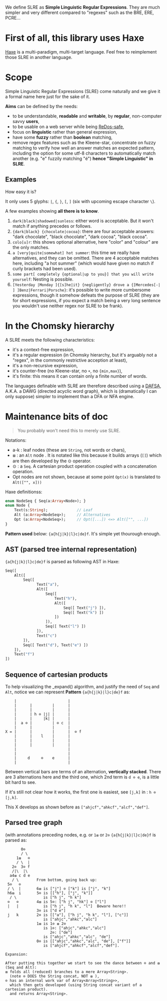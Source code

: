 We define SLRE as **Simple Linguistic Regular Expressions**. They are much simpler and very different compared to "regexes" such as the BRE, ERE, PCRE...

# First of all, this library uses Haxe

[Haxe](https://www.haxe.org) is a multi-paradigm, multi-target language. Feel free to reimplement those SLRE in another language.

# Scope

Simple Linguistic Regular Expressions (SLRE) come naturally and we give it a formal name here just for the sake of it. 

**Aims** can be defined by the needs:

* to be understandable, **readable** and **writable**, by **regular**, non-computer savvy **users**,
* to be usable on a web server while being [ReDos-safe](https://en.wikipedia.org/wiki/Regular_expression_Denial_of_Service),
* focus on **linguistic** rather than general expression,  
* have some **fuzzy** rather than **boolean** matching, 
* remove regex features such as the Kleene-star, concentrate on fuzzy matching to verify how well an answer matches an expected pattern, including the option for some utf-8 characters to automatically match another (e.g. "e" fuzzily matching "é") **hence "Simple Linguistic" in SLRE**.

## Examples

How easy it is?

It only uses 5 glyphs: `|`, `{`, `}`, `[`, `]` (six with upcoming escape character `\`).

A few examples showing **all there is to know**.

1. `dark|black|shadowed|sunless`: either word is acceptable. But it won't match if anything precedes or follows.
2. `{dark|black} {chocolate|cocoa}`: there are four acceptable answers: "dark chocolate", "black chocolate", "dark cocoa", "black cocoa". 
3. `colo[u]r`: this shows optional alternative, here "color" and "colour" are the only matches.
4. `a [very|quite|somewhat] hot summer`: this time we really have alternatives, and they can be omitted. There are 4 acceptable matches here, including "a hot summer" (which would have given no match if curly brackets had been used).
5. `some part[ completely {optional|up to you}] that you will write yourself`: Nesting is possible.
6. `[Yesterday |Monday ]{[s]he|it} {negligently} drove a {[Mercedes[-| ] ]Benz|Ferrari|Porsche}`: it's possible to write more cumbersome expressions, though it somehow defeats the purpose of SLRE (they are for short expressions, if you expect a match being a very long sentence you wouldn't use neither regex nor SLRE to be frank).

# In the Chomsky hierarchy

A SLRE meets the following characteristics:

* it's a context-free expression,
* it's a regular expression (in Chomsky hierarchy, but it's arguably not a "regex", in the commonly restrictive acception at least),
* it's a non-recursive expression,
* it's counter-free (no Kleene-star, no `+`, no `{min,max}`),
* it's finite: this means it can contain only a finite number of words.

The languages definable with SLRE are therefore described using a [DAFSA](https://en.wikipedia.org/wiki/Deterministic_acyclic_finite_state_automaton), A.K.A. a DAWG (directed acyclic word graph), which is (dramatically I can only suppose) simpler to implement than a DFA or NFA engine. 

# Maintenance bits of doc

> You probably won't need this to merely use SLRE.

Notations: 

- a-k : leaf nodes (these are `String`, not words or chars),
- ⧇ : an `Alt` node . It is notated like this because it builds arrays (`[]`) which are then developed by the ⊙ operator. 
- ⊙ : a `Seq`. A cartesian product operation coupled with a concatenation operation.
- Opt nodes are not shown, because at some point `Opt(x)` is translated to `Alt(["", x]))`

Haxe definitionss:

```haxe
enum NodeSeq { Seq(a:Array<Node>); }
enum Node {
    Text(s:String);             // Leaf
    Alt (a:Array<NodeSeq>);     // Alternatives
    Opt (a:Array<NodeSeq>);     // Opt([...]) <=> Alt(["", ...])
}
```

**Pattern used** below: `{a{h{j|k}|l}c|de}f`. It's simple yet thourough enough.

## AST (parsed tree internal representation)

`{a{h{j|k}|l}c|de}f` is parsed as following AST in Haxe:

```haxe
Seq([
    Alt([
        Seq([ 
              Text("a"), 
              Alt([
                  Seq([ 
                      Text("h"), 
                      Alt([
                          Seq([ Text("j") ]), 
                          Seq([ Text("k") ])
                      ])
                  ]),
                  Seq([ Text("l") ])
              ]),
              Text("c") 
        ]),
        Seq([ Text("d"), Text("e") ])          
    ]), 
    Text("f")
])
```

## Sequence of cartesian products

To help visualizing the _expand() algorithm, and justify the need of `Seq` and `Alt`, notice we can represent **Pattern** `{a{h{j|k}|l}c|de}f` as:

```
    |                       |
    |      |         |      |         
    |      |         |      |         
    |      | h ⊙ |j| |      |
    |      |     |k| |      |
    |  a ⊙ |         | ⊙ c  |           
    |      |         |      |
X = |      |         |      |  ⊙ f
    |      |    l    |      |
    |      |         |      |
    |      |         |      |
    |                       |
    |                       |
    |     d     ⊙    e      |
    |                       |
```

Between vertical bars are terms of an alternation, **vertically stacked**. There are 3 alternations here and the third one, which 2nd term is `d ⊙ e`, is a little bit hard to see. 

If it's still not clear how it works, the first one is easiest, see `[j,k]` in : `h ⊙ [j,k]`.

This X develops as shown before as `["ahjcf","ahkcf","alcf","def"]`.

## Parsed tree graph

(with annotations preceding nodes, e.g. or `1⧇` or `2⊙` `{a{h{j|k}|l}c|de}f` is parsed as:
```
       0⊙
       / \
     1⧇   ⊙
     / \  |
   2⊙  3⊙ f
   /|\  |\
  a4⧇ c d e
   / \        From bottom, going back up:
 5⊙   ⊙
 / \  |       6⧇ is ["j"] ⊙ ["k"] is ["j", "k"] 
 h6⧇  i       5⊙ is [["h"], ["j", "k"]]
  / \            is ["h j", "h k"] 
 ⊙   ⊙        4⧇ is 5⊙: ["h j", "hk"] ⊙ ["l"]
 |   |           is ["h j", "h k", "l"]  Beware here!! 
              3⊙ is ["d e"]
 j   k        2⊙ is [["a"], ["h j", "h k", "l"], ["c"]]
                 is ["ahjc","ahkc","alc"]
              1⧇ is 1⊙ ⧇ 2⊙
                 is 1⊙: ["ahjc","ahkc","alc"]
                    2⊙: ["de"]
                 is ["ahjc","ahkc","alc", "de"]
              0⊙ is [["ahjc","ahkc","alc", "de"], ["f"]]
                 is ["ahjcf","ahkcf","alcf","def"].

Expansion:

After putting this together we start to see the dance between ⊙ and ⧇ (Seq and Alt):
⧇ folds all (reduced) branches to a mere Array<String>.
  (note ⊙ DOES the String concat, NOT ⧇ ),
⊙ has an internal work var of Array<Array<String>>,
  which then gets developed (using String concat variant of a cartesian product).
  and returns Array<String>.
```

